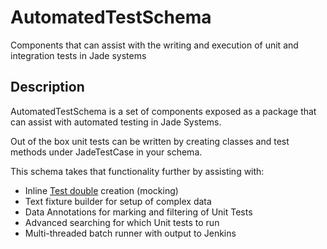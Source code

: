 # AutomatedTestSchema
Components that can assist with the writing and execution of unit and integration tests in Jade systems

## Description
AutomatedTestSchema is a set of components exposed as a package that can assist with automated testing in Jade Systems.

Out of the box unit tests can be written by creating classes and test methods under JadeTestCase in your schema. 

This schema takes that functionality further by assisting with:
- Inline [Test double](https://github.com/jadelab/AutomatedTestSchema/wiki/Test-Doubles) creation (mocking)
- Text fixture builder for setup of complex data
- Data Annotations for marking and filtering of Unit Tests
- Advanced searching for which Unit tests to run
- Multi-threaded batch runner with output to Jenkins
